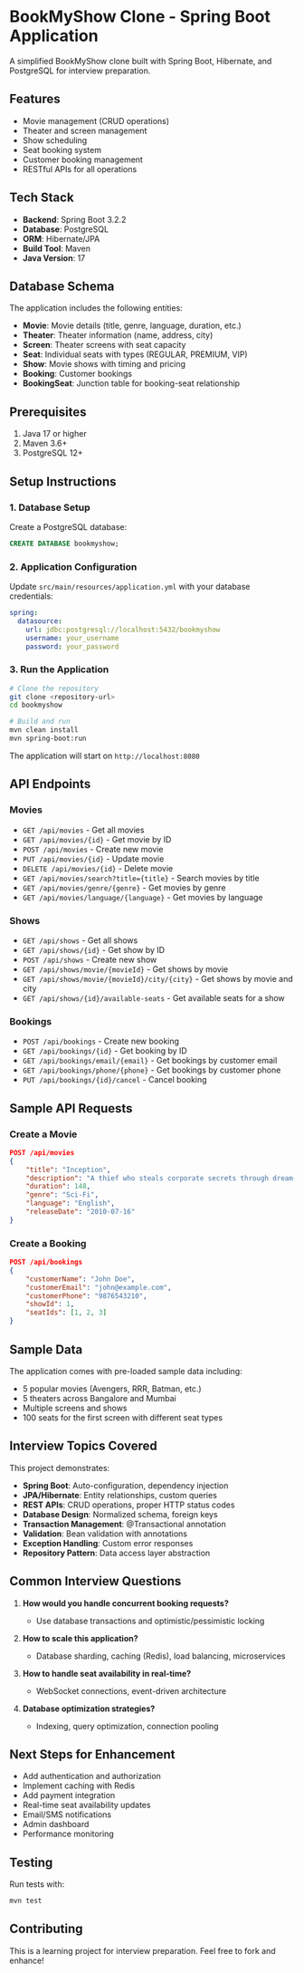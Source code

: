# BookMyShow Clone - Spring Boot Application

A simplified BookMyShow clone built with Spring Boot, Hibernate, and PostgreSQL for interview preparation.

## Features

- Movie management (CRUD operations)
- Theater and screen management
- Show scheduling
- Seat booking system
- Customer booking management
- RESTful APIs for all operations

## Tech Stack

- **Backend**: Spring Boot 3.2.2
- **Database**: PostgreSQL
- **ORM**: Hibernate/JPA
- **Build Tool**: Maven
- **Java Version**: 17

## Database Schema

The application includes the following entities:
- **Movie**: Movie details (title, genre, language, duration, etc.)
- **Theater**: Theater information (name, address, city)
- **Screen**: Theater screens with seat capacity
- **Seat**: Individual seats with types (REGULAR, PREMIUM, VIP)
- **Show**: Movie shows with timing and pricing
- **Booking**: Customer bookings
- **BookingSeat**: Junction table for booking-seat relationship

## Prerequisites

1. Java 17 or higher
2. Maven 3.6+
3. PostgreSQL 12+

## Setup Instructions

### 1. Database Setup

Create a PostgreSQL database:
```sql
CREATE DATABASE bookmyshow;
```

### 2. Application Configuration

Update `src/main/resources/application.yml` with your database credentials:
```yaml
spring:
  datasource:
    url: jdbc:postgresql://localhost:5432/bookmyshow
    username: your_username
    password: your_password
```

### 3. Run the Application

```bash
# Clone the repository
git clone <repository-url>
cd bookmyshow

# Build and run
mvn clean install
mvn spring-boot:run
```

The application will start on `http://localhost:8080`

## API Endpoints

### Movies
- `GET /api/movies` - Get all movies
- `GET /api/movies/{id}` - Get movie by ID
- `POST /api/movies` - Create new movie
- `PUT /api/movies/{id}` - Update movie
- `DELETE /api/movies/{id}` - Delete movie
- `GET /api/movies/search?title={title}` - Search movies by title
- `GET /api/movies/genre/{genre}` - Get movies by genre
- `GET /api/movies/language/{language}` - Get movies by language

### Shows
- `GET /api/shows` - Get all shows
- `GET /api/shows/{id}` - Get show by ID
- `POST /api/shows` - Create new show
- `GET /api/shows/movie/{movieId}` - Get shows by movie
- `GET /api/shows/movie/{movieId}/city/{city}` - Get shows by movie and city
- `GET /api/shows/{id}/available-seats` - Get available seats for a show

### Bookings
- `POST /api/bookings` - Create new booking
- `GET /api/bookings/{id}` - Get booking by ID
- `GET /api/bookings/email/{email}` - Get bookings by customer email
- `GET /api/bookings/phone/{phone}` - Get bookings by customer phone
- `PUT /api/bookings/{id}/cancel` - Cancel booking

## Sample API Requests

### Create a Movie
```json
POST /api/movies
{
    "title": "Inception",
    "description": "A thief who steals corporate secrets through dream-sharing technology",
    "duration": 148,
    "genre": "Sci-Fi",
    "language": "English",
    "releaseDate": "2010-07-16"
}
```

### Create a Booking
```json
POST /api/bookings
{
    "customerName": "John Doe",
    "customerEmail": "john@example.com",
    "customerPhone": "9876543210",
    "showId": 1,
    "seatIds": [1, 2, 3]
}
```

## Sample Data

The application comes with pre-loaded sample data including:
- 5 popular movies (Avengers, RRR, Batman, etc.)
- 5 theaters across Bangalore and Mumbai
- Multiple screens and shows
- 100 seats for the first screen with different seat types

## Interview Topics Covered

This project demonstrates:
- **Spring Boot**: Auto-configuration, dependency injection
- **JPA/Hibernate**: Entity relationships, custom queries
- **REST APIs**: CRUD operations, proper HTTP status codes
- **Database Design**: Normalized schema, foreign keys
- **Transaction Management**: @Transactional annotation
- **Validation**: Bean validation with annotations
- **Exception Handling**: Custom error responses
- **Repository Pattern**: Data access layer abstraction

## Common Interview Questions

1. **How would you handle concurrent booking requests?**
   - Use database transactions and optimistic/pessimistic locking

2. **How to scale this application?**
   - Database sharding, caching (Redis), load balancing, microservices

3. **How to handle seat availability in real-time?**
   - WebSocket connections, event-driven architecture

4. **Database optimization strategies?**
   - Indexing, query optimization, connection pooling

## Next Steps for Enhancement

- Add authentication and authorization
- Implement caching with Redis
- Add payment integration
- Real-time seat availability updates
- Email/SMS notifications
- Admin dashboard
- Performance monitoring

## Testing

Run tests with:
```bash
mvn test
```

## Contributing

This is a learning project for interview preparation. Feel free to fork and enhance!